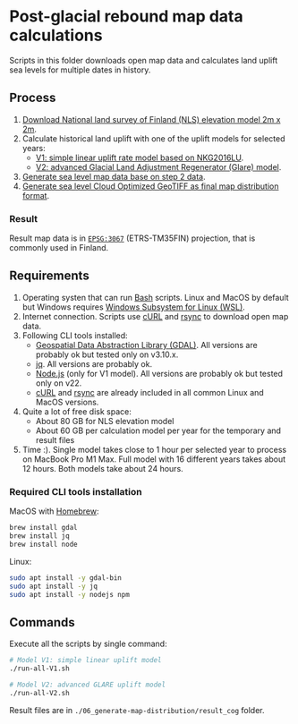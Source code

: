 # Post-glacial rebound map data calculations

Scripts in this folder downloads open map data and calculates land uplift sea levels for multiple dates in history.

## Process

1. [Download National land survey of Finland (NLS) elevation model 2m x 2m](./01_download-nls-elevation-model-2m/README.md).
2. Calculate historical land uplift with one of the uplift models for selected years:
   - [V1: simple linear uplift rate model based on NKG2016LU](./02_post-glacial-rebound-calculation-V1/README.md).
   - [V2: advanced Glacial Land Adjustment Regenerator (Glare) model](./02_post-glacial-rebound-calculation-V2/README.md).
3. [Generate sea level map data base on step 2 data](./04_sea-level-mask-calculation/README.md).
4. [Generate sea level Cloud Optimized GeoTIFF as final map distribution format](./06_generate-map-distribution/README.md).

### Result

Result map data is in [`EPSG:3067`](https://epsg.io/3067-1149) (ETRS-TM35FIN) projection, that is commonly used in Finland.

## Requirements

1. Operating systen that can run [Bash](<https://en.wikipedia.org/wiki/Bash_(Unix_shell)>) scripts. Linux and MacOS by default but Windows requires [Windows Subsystem for Linux (WSL)](https://en.wikipedia.org/wiki/Windows_Subsystem_for_Linux).
2. Internet connection. Scripts use [cURL](https://en.wikipedia.org/wiki/CURL) and [rsync](https://en.wikipedia.org/wiki/Rsync) to download open map data.
3. Following CLI tools installed:
   - [Geospatial Data Abstraction Library (GDAL)](https://en.wikipedia.org/wiki/GDAL). All versions are probably ok but tested only on v3.10.x.
   - [jq](<https://en.wikipedia.org/wiki/Jq_(programming_language)>). All versions are probably ok.
   - [Node.js](https://en.wikipedia.org/wiki/Node.js) (only for V1 model). All versions are probably ok but tested only on v22.
   - [cURL](https://en.wikipedia.org/wiki/CURL) and [rsync](https://en.wikipedia.org/wiki/Rsync) are already included in all common Linux and MacOS versions.
4. Quite a lot of free disk space:
   - About 80 GB for NLS elevation model
   - About 60 GB per calculation model per year for the temporary and result files
5. Time :). Single model takes close to 1 hour per selected year to process on MacBook Pro M1 Max. Full model with 16 different years takes about 12 hours. Both models take about 24 hours.

### Required CLI tools installation

MacOS with [Homebrew](https://brew.sh/):

```bash
brew install gdal
brew install jq
brew install node
```

Linux:

```bash
sudo apt install -y gdal-bin
sudo apt install -y jq
sudo apt install -y nodejs npm
```

## Commands

Execute all the scripts by single command:

```bash
# Model V1: simple linear uplift model
./run-all-V1.sh

# Model V2: advanced GLARE uplift model
./run-all-V2.sh
```

Result files are in `./06_generate-map-distribution/result_cog` folder.
